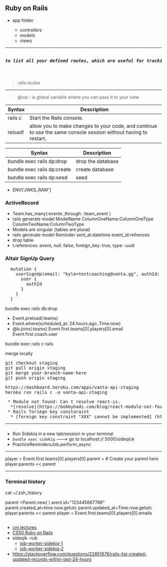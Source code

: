 ## Ruby on Rails
<ul>
  <li>app folder </li>
  <ul>
    <li>
      controllers 
     </li>
     <li>
      models   
     </li>
     <li>
      views
     </li>
  </ul>
</ul>

---
<pre>
<h5>to list all your defined routes, which are useful for tracking down routing problems in your application, or giving you a good overview of the URLs in an application you're trying to get familiar with.</h5>
</pre>
  >rails routes
 
---

> @var : is global variable where you can pass it to your view


| Syntax      | Description |
| ----------- | ----------- |
| rails c      | Start the Rails console.|
| reload!   |  allow you to make changes to your code, and continue to use the same console session without having to restart.|
                      


| Syntax      | Description |
| ----------- | ----------- |
| bundle exec rails dp:drop | drop the database|
|  bundle exec rails dp:create  | create database|
| bundle exec rails dp:seed| seed|
- ENV['JWKS_RAW']
 
### ActiveRecord

* Team.has_many(:events ,through: :team_event )
* rails generate model ModelName ColumnOneName:ColumnOneType ColumnTwoName:ColumnTwoType
* Models are singular (tables are plural)
* rails generate model Reminder sent_at:datetime event_id:refrences
* drop table
*  t.references :event, null: false, foreign_key: true, type: :uuid
### Altair SignUp Query
<pre>
  mutation {
    userSignUp(email: "kyle+testcoaching@vanta.gg", authId: "auth0|62b375ca48b94e0a9efb5ec9", role: "coach", token: "8@LVoXK_xcHXdmTQ*dYYj9LnLpk_J4w7PLzqD3VQXXR_rwQb") {
      user {
        authId
      }
    }
  }
</pre>
bundle exec rails  db:drop
* Event.preload(:teams)
* Event.where(scheduled_at: 24.hours.ago..Time.now)
* @b.joins(:teams)
Event.first.teams[0].players[0].email
 Event.first.coach.user
 
bundle exec rails c
  rails 
 
  merge locally
<pre>
git checkout staging
git pull origin staging
git merge your-branch-name-here
git push origin staging
</pre>

<pre>
https://dashboard.heroku.com/apps/vanta-api-staging
heroku run rails c -a vanta-api-staging
</pre>
  
 
<pre>
 * Module not found: Can t resolve react-is.
  *[resolve](https://bobbyhadz.com/blog/react-module-not-found-cant-resolve)
 * Rails foriegn key constaraint
  * [foreign key constraint "XXX" cannot be implemented] (https://edgeguides.rubyonrails.org/active_record_postgresql.html)
</pre>
 
 ---
 
 ###
 * Run Sidekiq in a new tab/session in your terminal
  * `bundle exec sidekiq`  ---> go to localhost:// 5000/sideqick
 * PracticeRemindersJob.perform_async 
 ---
 
player = Event.first.teams[0].players[0]
parent = # Create your parent here
player.parents << parent
 
 ---
### Terminal history
cat ~/.zsh_history
 
  parent =Parent.new( )
  arent.id="123445667788"
  parent.created_at=time.now.getutc
  parent.updated_at=Time.now.getutc
  player.parents << parent
  player = Event.first.teams[0].players[0].emails
## 
* [cm lectures](https://67272.cmuis.net/lectures)
* [CS50 Ruby on Rails](https://www.youtube.com/watch?v=gTBCHu0btn8)
* sideqik -rub
   * [job-worker-sidekiq-1](https://www.youtube.com/watch?v=aaGSh38nzq8)
   * [job-worker-sidekiq-2](https://www.youtube.com/watch?v=vvNJlgiQtGQ)
* https://stackoverflow.com/questions/22851676/rails-list-created-updated-records-within-last-24-hours
